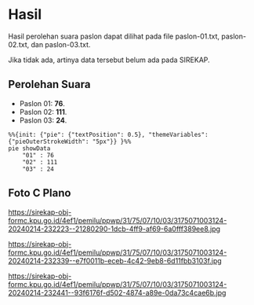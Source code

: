 # Hasil

Hasil perolehan suara paslon dapat dilihat pada file paslon-01.txt, paslon-02.txt, dan paslon-03.txt.

Jika tidak ada, artinya data tersebut belum ada pada SIREKAP.

## Perolehan Suara

 * Paslon 01: **76**.
 * Paslon 02: **111**.
 * Paslon 03: **24**.

```mermaid
%%{init: {"pie": {"textPosition": 0.5}, "themeVariables": {"pieOuterStrokeWidth": "5px"}} }%%
pie showData
    "01" : 76
    "02" : 111
    "03" : 24
```
## Foto C Plano

https://sirekap-obj-formc.kpu.go.id/4ef1/pemilu/ppwp/31/75/07/10/03/3175071003124-20240214-232223--21280290-1dcb-4ff9-af69-6a0fff389ee8.jpg

https://sirekap-obj-formc.kpu.go.id/4ef1/pemilu/ppwp/31/75/07/10/03/3175071003124-20240214-232339--e7f0011b-eceb-4c42-9eb8-6d11fbb3103f.jpg

https://sirekap-obj-formc.kpu.go.id/4ef1/pemilu/ppwp/31/75/07/10/03/3175071003124-20240214-232441--93f6176f-d502-4874-a89e-0da73c4cae6b.jpg
